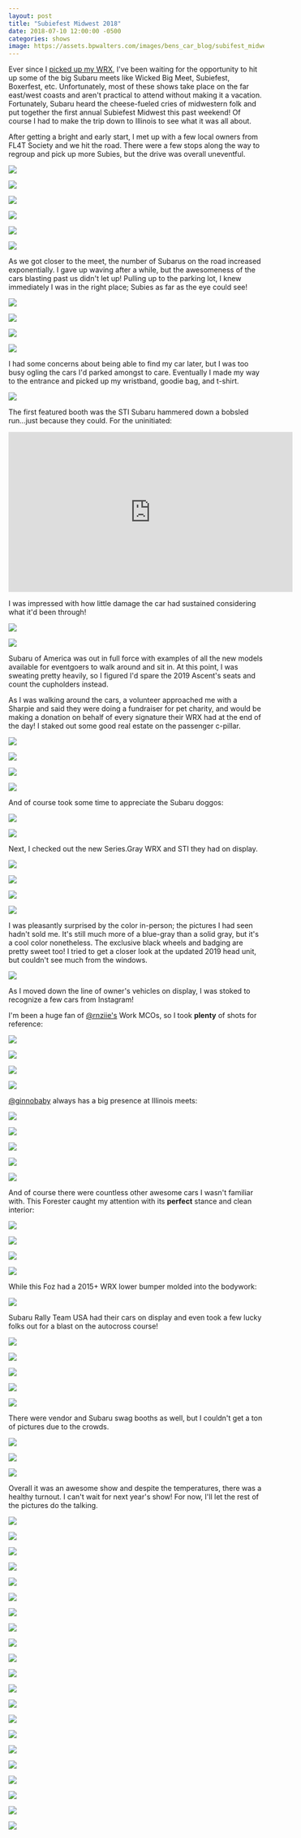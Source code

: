 ```yaml
---
layout: post
title: "Subiefest Midwest 2018"
date: 2018-07-10 12:00:00 -0500
categories: shows
image: https://assets.bpwalters.com/images/bens_car_blog/subifest_midwest_2018/cover_cropped.jpg
---
```


<span class="is-first-letter">E</span>ver since I [picked up my WRX](/taking-delivery-of-my-wrx), I've been waiting for the opportunity to hit up some of the big Subaru meets like Wicked Big Meet, Subiefest, Boxerfest, etc.  Unfortunately, most of these shows take place on the far east/west coasts and aren't practical to attend without making it a vacation.  Fortunately, Subaru heard the cheese-fueled cries of midwestern folk and put together the first annual Subiefest Midwest this past weekend!  Of course I had to make the trip down to Illinois to see what it was all about.

After getting a bright and early start, I met up with a few local owners from FL4T Society and we hit the road.  There were a few stops along the way to regroup and pick up more Subies, but the drive was overall uneventful.

![](https://assets.bpwalters.com/images/bens_car_blog/subifest_midwest_2018/IMG_0002.jpg)

![](https://assets.bpwalters.com/images/bens_car_blog/subifest_midwest_2018/IMG_0003.jpg)

![](https://assets.bpwalters.com/images/bens_car_blog/subifest_midwest_2018/IMG_0004.jpg)

![](https://assets.bpwalters.com/images/bens_car_blog/subifest_midwest_2018/IMG_0009.jpg)

![](https://assets.bpwalters.com/images/bens_car_blog/subifest_midwest_2018/IMG_0012.jpg)

![](https://assets.bpwalters.com/images/bens_car_blog/subifest_midwest_2018/IMG_0014.jpg)

As we got closer to the meet, the number of Subarus on the road increased exponentially.  I gave up waving after a while, but the awesomeness of the cars blasting past us didn't let up!  Pulling up to the parking lot, I knew immediately I was in the right place; Subies as far as the eye could see!

![](https://assets.bpwalters.com/images/bens_car_blog/subifest_midwest_2018/IMG_0016.jpg)

![](https://assets.bpwalters.com/images/bens_car_blog/subifest_midwest_2018/IMG_0035.jpg)

![](https://assets.bpwalters.com/images/bens_car_blog/subifest_midwest_2018/IMG_0039.jpg)

![](https://assets.bpwalters.com/images/bens_car_blog/subifest_midwest_2018/IMG_0204.jpg)

I had some concerns about being able to find my car later, but I was too busy ogling the cars I'd parked amongst to care.  Eventually I made my way to the entrance and picked up my wristband, goodie bag, and t-shirt.

![](https://assets.bpwalters.com/images/bens_car_blog/subifest_midwest_2018/IMG_0323.jpg)

The first featured booth was the STI Subaru hammered down a bobsled run...just because they could.  For the uninitiated:

<iframe width="560" height="315" src="https://www.youtube.com/embed/wcwpR_zbolY" frameborder="0" allowfullscreen></iframe>

I was impressed with how little damage the car had sustained considering what it'd been through!

![](https://assets.bpwalters.com/images/bens_car_blog/subifest_midwest_2018/IMG_0044.jpg)

![](https://assets.bpwalters.com/images/bens_car_blog/subifest_midwest_2018/IMG_0129.jpg)

Subaru of America was out in full force with examples of all the new models available for eventgoers to walk around and sit in.  At this point, I was sweating pretty heavily, so I figured I'd spare the 2019 Ascent's seats and count the cupholders instead.

As I was walking around the cars, a volunteer approached me with a Sharpie and said they were doing a fundraiser for pet charity, and would be making a donation on behalf of every signature their WRX had at the end of the day!  I staked out some good real estate on the passenger c-pillar.

![](https://assets.bpwalters.com/images/bens_car_blog/subifest_midwest_2018/IMG_0050.jpg)

![](https://assets.bpwalters.com/images/bens_car_blog/subifest_midwest_2018/IMG_0053.jpg)

![](https://assets.bpwalters.com/images/bens_car_blog/subifest_midwest_2018/IMG_0274.jpg)

![](https://assets.bpwalters.com/images/bens_car_blog/subifest_midwest_2018/IMG_0277.jpg)

And of course took some time to appreciate the Subaru doggos:

![](https://assets.bpwalters.com/images/bens_car_blog/subifest_midwest_2018/IMG_0077.jpg)

![](https://assets.bpwalters.com/images/bens_car_blog/subifest_midwest_2018/IMG_0279.jpg)

Next, I checked out the new Series.Gray WRX and STI they had on display.

![](https://assets.bpwalters.com/images/bens_car_blog/subifest_midwest_2018/IMG_0054.jpg)

![](https://assets.bpwalters.com/images/bens_car_blog/subifest_midwest_2018/IMG_0059.jpg)

![](https://assets.bpwalters.com/images/bens_car_blog/subifest_midwest_2018/IMG_0082.jpg)

![](https://assets.bpwalters.com/images/bens_car_blog/subifest_midwest_2018/IMG_0083.jpg)

I was pleasantly surprised by the color in-person; the pictures I had seen hadn't sold me.  It's still much more of a blue-gray than a solid gray, but it's a cool color nonetheless.  The exclusive black wheels and badging are pretty sweet too!  I tried to get a closer look at the updated 2019 head unit, but couldn't see much from the windows.

![](https://assets.bpwalters.com/images/bens_car_blog/subifest_midwest_2018/IMG_0085.jpg)

As I moved down the line of owner's vehicles on display, I was stoked to recognize a few cars from Instagram!

I'm been a huge fan of [@rnziie's](https://www.instagram.com/rnziie/) Work MCOs, so I took **plenty** of shots for reference:

![](https://assets.bpwalters.com/images/bens_car_blog/subifest_midwest_2018/IMG_0244.jpg)

![](https://assets.bpwalters.com/images/bens_car_blog/subifest_midwest_2018/IMG_0174.jpg)

![](https://assets.bpwalters.com/images/bens_car_blog/subifest_midwest_2018/IMG_0068.jpg)

![](https://assets.bpwalters.com/images/bens_car_blog/subifest_midwest_2018/IMG_0287.jpg)

[@ginnobaby](https://www.instagram.com/ginnobaby/) always has a big presence at Illinois meets:

![](https://assets.bpwalters.com/images/bens_car_blog/subifest_midwest_2018/IMG_0170.jpg)

![](https://assets.bpwalters.com/images/bens_car_blog/subifest_midwest_2018/IMG_0067.jpg)

![](https://assets.bpwalters.com/images/bens_car_blog/subifest_midwest_2018/IMG_0066.jpg)

![](https://assets.bpwalters.com/images/bens_car_blog/subifest_midwest_2018/IMG_0285.jpg)

![](https://assets.bpwalters.com/images/bens_car_blog/subifest_midwest_2018/IMG_0290.jpg)

And of course there were countless other awesome cars I wasn't familiar with.  This Forester caught my attention with its **perfect** stance and clean interior:

![](https://assets.bpwalters.com/images/bens_car_blog/subifest_midwest_2018/IMG_0095.jpg)

![](https://assets.bpwalters.com/images/bens_car_blog/subifest_midwest_2018/IMG_0221.jpg)

![](https://assets.bpwalters.com/images/bens_car_blog/subifest_midwest_2018/IMG_0223.jpg)

![](https://assets.bpwalters.com/images/bens_car_blog/subifest_midwest_2018/IMG_0225.jpg)

While this Foz had a 2015+ WRX lower bumper molded into the bodywork:

![](https://assets.bpwalters.com/images/bens_car_blog/subifest_midwest_2018/IMG_0229.jpg)

Subaru Rally Team USA had their cars on display and even took a few lucky folks out for a blast on the autocross course!

![](https://assets.bpwalters.com/images/bens_car_blog/subifest_midwest_2018/IMG_0189.jpg)

![](https://assets.bpwalters.com/images/bens_car_blog/subifest_midwest_2018/IMG_0194.jpg)

![](https://assets.bpwalters.com/images/bens_car_blog/subifest_midwest_2018/IMG_0190.jpg)

![](https://assets.bpwalters.com/images/bens_car_blog/subifest_midwest_2018/IMG_0303.jpg)

![](https://assets.bpwalters.com/images/bens_car_blog/subifest_midwest_2018/IMG_0311.jpg)

There were vendor and Subaru swag booths as well, but I couldn't get a ton of pictures due to the crowds.

![](https://assets.bpwalters.com/images/bens_car_blog/subifest_midwest_2018/IMG_0091.jpg)

![](https://assets.bpwalters.com/images/bens_car_blog/subifest_midwest_2018/IMG_0187.jpg)

![](https://assets.bpwalters.com/images/bens_car_blog/subifest_midwest_2018/IMG_0232.jpg)

Overall it was an awesome show and despite the temperatures, there was a healthy turnout.  I can't wait for next year's show!  For now, I'll let the rest of the pictures do the talking.

![](https://assets.bpwalters.com/images/bens_car_blog/subifest_midwest_2018/IMG_0078.jpg)

![](https://assets.bpwalters.com/images/bens_car_blog/subifest_midwest_2018/IMG_0079.jpg)

![](https://assets.bpwalters.com/images/bens_car_blog/subifest_midwest_2018/IMG_0116.jpg)

![](https://assets.bpwalters.com/images/bens_car_blog/subifest_midwest_2018/IMG_0110.jpg)

![](https://assets.bpwalters.com/images/bens_car_blog/subifest_midwest_2018/IMG_0247.jpg)

![](https://assets.bpwalters.com/images/bens_car_blog/subifest_midwest_2018/IMG_0147.jpg)

![](https://assets.bpwalters.com/images/bens_car_blog/subifest_midwest_2018/IMG_0215.jpg)

![](https://assets.bpwalters.com/images/bens_car_blog/subifest_midwest_2018/IMG_0167.jpg)

![](https://assets.bpwalters.com/images/bens_car_blog/subifest_midwest_2018/IMG_0207.jpg)

![](https://assets.bpwalters.com/images/bens_car_blog/subifest_midwest_2018/IMG_0185.jpg)

![](https://assets.bpwalters.com/images/bens_car_blog/subifest_midwest_2018/IMG_0158.jpg)

![](https://assets.bpwalters.com/images/bens_car_blog/subifest_midwest_2018/IMG_0270.jpg)

![](https://assets.bpwalters.com/images/bens_car_blog/subifest_midwest_2018/IMG_0266.jpg)

![](https://assets.bpwalters.com/images/bens_car_blog/subifest_midwest_2018/IMG_0296.jpg)

![](https://assets.bpwalters.com/images/bens_car_blog/subifest_midwest_2018/IMG_0252.jpg)

![](https://assets.bpwalters.com/images/bens_car_blog/subifest_midwest_2018/IMG_0248.jpg)

![](https://assets.bpwalters.com/images/bens_car_blog/subifest_midwest_2018/IMG_0258.jpg)

![](https://assets.bpwalters.com/images/bens_car_blog/subifest_midwest_2018/IMG_0217.jpg)

![](https://assets.bpwalters.com/images/bens_car_blog/subifest_midwest_2018/IMG_0063.jpg)

![](https://assets.bpwalters.com/images/bens_car_blog/subifest_midwest_2018/IMG_0139.jpg)

![](https://assets.bpwalters.com/images/bens_car_blog/subifest_midwest_2018/IMG_0145.jpg)